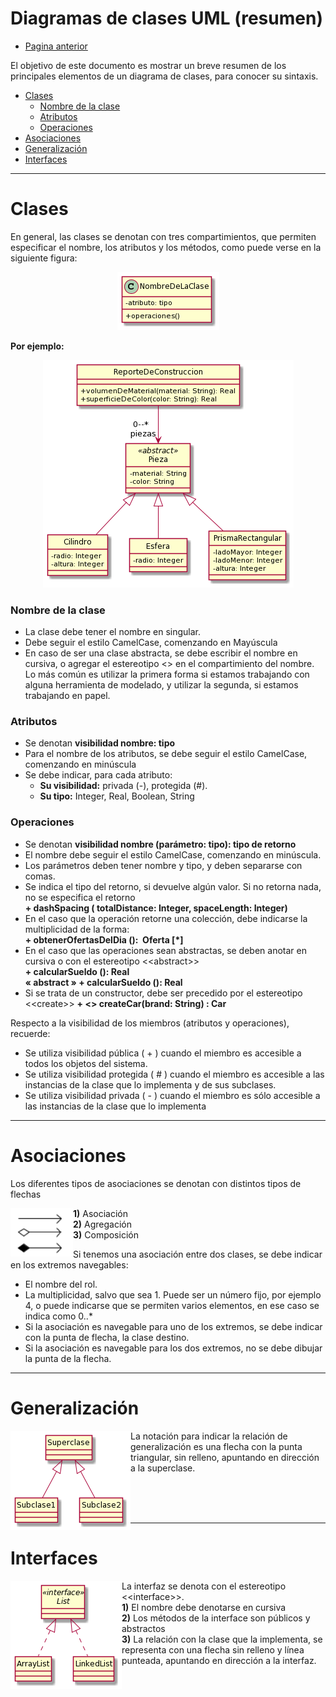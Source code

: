 # Diagramas de clases UML (resumen)

- [Pagina anterior](/OO1/)

El objetivo de este documento es mostrar un breve resumen de los principales elementos de un diagrama de clases, para conocer su sintaxis. 

- [Clases](#clases)
    - [Nombre de la clase](#nombre-de-la-clase)
    - [Atributos](#atributos)
    - [Operaciones](#operaciones)
- [Asociaciones](#asociaciones)
- [Generalización](#generalización)
- [Interfaces](#interfaces)

---

# Clases
En general, las clases se denotan con tres compartimientos, que permiten especificar el nombre, los atributos y los métodos, como puede verse en la siguiente figura:

<div align="center"><img src="../img/Diagramas/1.png"/> </div>

**Por ejemplo:**

<div align="center"><img src="../img/Diagramas/2.png"/> </div>

### Nombre de la clase
- La clase debe tener el nombre en singular.
- Debe seguir el estilo CamelCase, comenzando en Mayúscula
- En caso de ser una clase abstracta, se debe escribir el nombre en cursiva, o agregar
el estereotipo <<abstract>> en el compartimiento del nombre. Lo más común es
utilizar la primera forma si estamos trabajando con alguna herramienta de modelado,
y utilizar la segunda, si estamos trabajando en papel.

### Atributos
- Se denotan **visibilidad nombre: tipo** 
- Para el nombre de los atributos, se debe seguir el estilo CamelCase, comenzando
en minúscula
- Se debe indicar, para cada atributo:
    - **Su visibilidad:** privada (-), protegida (#).
    - **Su tipo:** Integer, Real, Boolean, String

### Operaciones
- Se denotan **visibilidad nombre (parámetro: tipo): tipo de retorno**
- El nombre debe seguir el estilo CamelCase, comenzando en minúscula.
- Los parámetros deben tener nombre y tipo, y deben separarse con comas.
- Se indica el tipo del retorno, si devuelve algún valor. Si no retorna nada, no se
especifica el retorno\
    **+​ dashSpacing​ ( ​totalDistance: Integer, spaceLength: Integer​ )**
- En el caso que la operación retorne una colección, debe indicarse la multiplicidad de la forma:\
    **+​ obtenerOfertasDelDia​ ():​ ​ Oferta​ [*]**
-  En el caso que las operaciones sean abstractas, se deben anotar en cursiva o con el estereotipo <\<abstract>>\
    **+ calcularSueldo (): Real**\
    **« abstract » + calcularSueldo (): Real**
- Si se trata de un constructor, debe ser precedido por el estereotipo <\<create>>
    **+ <<create>> createCar(brand: String) : Car**

Respecto a la visibilidad de los miembros (atributos y operaciones), recuerde:
- Se utiliza visibilidad pública ( + ) cuando el miembro es accesible a todos los
objetos del sistema.
- Se utiliza visibilidad protegida ( # ) cuando el miembro es accesible a las instancias
de la clase que lo implementa y de sus subclases.
- Se utiliza visibilidad privada ( - ) cuando el miembro es sólo accesible a las
instancias de la clase que lo implementa

---

# Asociaciones
Los diferentes tipos de asociaciones se denotan con distintos tipos de flechas

<p><img  align='left' src="../img/Diagramas/3.png"></p>

**1)** Asociación\
**2)** Agregación\
**3)** Composición

Si tenemos una asociación entre dos clases, se debe indicar en los extremos navegables:
- El nombre del rol.
- La multiplicidad, salvo que sea 1. Puede ser un número fijo, por ejemplo 4, o puede
indicarse que se permiten varios elementos, en ese caso se indica como 0..*
- Si la asociación es navegable para uno de los extremos, se debe indicar con la
punta de flecha, la clase destino.
- Si la asociación es navegable para los dos extremos, no se debe dibujar la punta de
la flecha.

---

# Generalización


<p><img  align='left' src="../img/Diagramas/4.png"></p>

La notación para indicar la relación de generalización es una flecha con la punta triangular, sin relleno, apuntando en dirección a la superclase.

<br>
<br>
<br>

---

# Interfaces

<p><img  align='left' src="../img/Diagramas/5.png"></p>

La interfaz se denota con el estereotipo <\<interface>>.\
**1)** El nombre debe denotarse en cursiva\
**2)** Los métodos de la interface son públicos y abstractos\
**3)** La relación con la clase que la implementa, se representa con una flecha sin relleno
y línea punteada, apuntando en dirección a la interfaz.